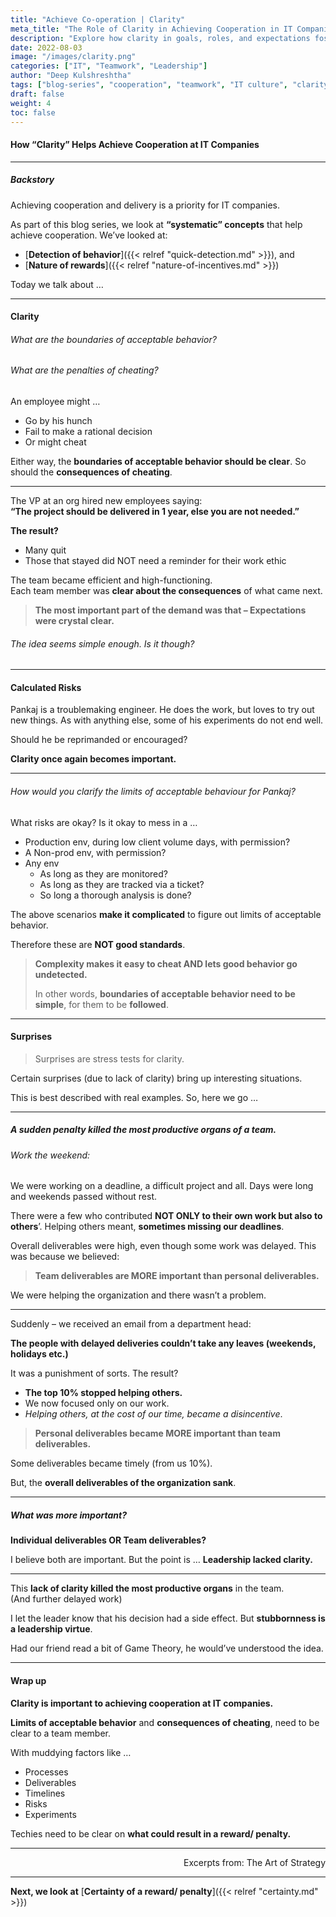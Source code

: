 ```yaml
---
title: "Achieve Co-operation | Clarity"
meta_title: "The Role of Clarity in Achieving Cooperation in IT Companies"
description: "Explore how clarity in goals, roles, and expectations fosters cooperation in IT organizations."
date: 2022-08-03
image: "/images/clarity.png"
categories: ["IT", "Teamwork", "Leadership"]
author: "Deep Kulshreshtha"
tags: ["blog-series", "cooperation", "teamwork", "IT culture", "clarity"]
draft: false
weight: 4
toc: false
---
```



#### How “Clarity” Helps Achieve Cooperation at IT Companies

---

##### Backstory

Achieving cooperation and delivery is a priority for IT companies.

As part of this blog series, we look at **“systematic” concepts** that help achieve cooperation. We’ve looked at:

- [**Detection of behavior**]({{< relref "quick-detection.md" >}}), and  
- [**Nature of rewards**]({{< relref "nature-of-incentives.md" >}})

Today we talk about …

---

#### Clarity

###### What are the boundaries of acceptable behavior?  
###### What are the penalties of cheating?

An employee might …

- Go by his hunch  
- Fail to make a rational decision  
- Or might cheat  

Either way, the **boundaries of acceptable behavior should be clear**. So should the **consequences of cheating**.

---

The VP at an org hired new employees saying:  
**“The project should be delivered in 1 year, else you are not needed.”**

**The result?**  
- Many quit  
- Those that stayed did NOT need a reminder for their work ethic  

The team became efficient and high-functioning.  
Each team member was **clear about the consequences** of what came next.

> **The most important part of the demand was that – Expectations were crystal clear.**

###### The idea seems simple enough. Is it though?

---

#### Calculated Risks

Pankaj is a troublemaking engineer. He does the work, but loves to try out new things. As with anything else, some of his experiments do not end well.

Should he be reprimanded or encouraged?  

**Clarity once again becomes important.**

---

###### How would you clarify the limits of acceptable behaviour for Pankaj?  

What risks are okay? Is it okay to mess in a …

- Production env, during low client volume days, with permission?  
- A Non-prod env, with permission?  
- Any env  
  - As long as they are monitored?  
  - As long as they are tracked via a ticket?  
  - So long a thorough analysis is done?  

The above scenarios **make it complicated** to figure out limits of acceptable behavior.  

Therefore these are **NOT good standards**.

> **Complexity makes it easy to cheat AND lets good behavior go undetected.**
>
> In other words, **boundaries of acceptable behavior need to be simple**, for them to be **followed**.

---

#### Surprises

> Surprises are stress tests for clarity.

Certain surprises (due to lack of clarity) bring up interesting situations.  

This is best described with real examples. So, here we go …

---

##### A sudden penalty killed the most productive organs of a team.

###### Work the weekend:

We were working on a deadline, a difficult project and all. Days were long and weekends passed without rest.

There were a few who contributed **NOT ONLY to their own work but also to others**’. Helping others meant, **sometimes missing our deadlines**.  

Overall deliverables were high, even though some work was delayed. This was because we believed:

> **Team deliverables are MORE important than personal deliverables.**

We were helping the organization and there wasn’t a problem.

---

Suddenly – we received an email from a department head:  

**The people with delayed deliveries couldn’t take any leaves (weekends, holidays etc.)**

It was a punishment of sorts. The result?

- **The top 10% stopped helping others.** 
- We now focused only on our work.  
- _Helping others, at the cost of our time, became a disincentive_.  

> **Personal deliverables became MORE important than team deliverables.**

Some deliverables became timely (from us 10%).  

But, the **overall deliverables of the organization sank**.

---

##### What was more important?  
**Individual deliverables OR Team deliverables?**

I believe both are important. But the point is …  **Leadership lacked clarity.**

---

This **lack of clarity killed the most productive organs** in the team.  
(And further delayed work)

I let the leader know that his decision had a side effect. But **stubbornness is a leadership virtue**.  

Had our friend read a bit of Game Theory, he would’ve understood the idea.


---

#### Wrap up

**Clarity is important to achieving cooperation at IT companies.**

**Limits of acceptable behavior** and **consequences of cheating**, need to be clear to a team member.

With muddying factors like …

- Processes  
- Deliverables  
- Timelines  
- Risks  
- Experiments  

Techies need to be clear on **what could result in a reward/ penalty.**

---

<div align="right">
Excerpts from: The Art of Strategy
</div>

---

**Next, we look at**
[**Certainty of a reward/ penalty**]({{< relref "certainty.md" >}})